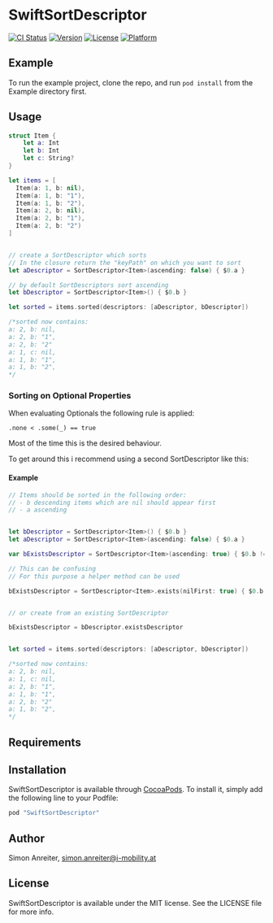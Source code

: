 # SwiftSortDescriptor

[![CI Status](https://travis-ci.org/anreitersimon/SwiftSortDescriptor.svg?branch=master)](https://travis-ci.org/anreitersimon/SwiftSortDescriptor)
[![Version](https://img.shields.io/cocoapods/v/SwiftSortDescriptor.svg?style=flat)](http://cocoapods.org/pods/SwiftSortDescriptor)
[![License](https://img.shields.io/cocoapods/l/SwiftSortDescriptor.svg?style=flat)](http://cocoapods.org/pods/SwiftSortDescriptor)
[![Platform](https://img.shields.io/cocoapods/p/SwiftSortDescriptor.svg?style=flat)](http://cocoapods.org/pods/SwiftSortDescriptor)

## Example

To run the example project, clone the repo, and run `pod install` from the Example directory first.

## Usage

```swift
struct Item {
    let a: Int
    let b: Int
    let c: String?
}

let items = [
  Item(a: 1, b: nil),
  Item(a: 1, b: "1"),
  Item(a: 1, b: "2"),
  Item(a: 2, b: nil),
  Item(a: 2, b: "1"),
  Item(a: 2, b: "2")
]


// create a SortDescriptor which sorts
// In the closure return the "keyPath" on which you want to sort
let aDescriptor = SortDescriptor<Item>(ascending: false) { $0.a }

// by default SortDescriptors sort ascending
let bDescriptor = SortDescriptor<Item>() { $0.b }

let sorted = items.sorted(descriptors: [aDescriptor, bDescriptor])

/*sorted now contains:
a: 2, b: nil,
a: 2, b: "1",
a: 2, b: "2"
a: 1, c: nil,
a: 1, b: "1",
a: 1, b: "2",
*/

```

### Sorting on Optional Properties

When evaluating Optionals the following rule is applied:

`.none < .some(_) == true`

Most of the time this is the desired behaviour.

To get around this i recommend using a second SortDescriptor like this:

#### Example
```swift
// Items should be sorted in the following order:
// - b descending items which are nil should appear first
// - a ascending


let bDescriptor = SortDescriptor<Item>() { $0.b }
let aDescriptor = SortDescriptor<Item>(ascending: false) { $0.a }

var bExistsDescriptor = SortDescriptor<Item>(ascending: true) { $0.b != nil }

// This can be confusing
// For this purpose a helper method can be used

bExistsDescriptor = SortDescriptor<Item>.exists(nilFirst: true) { $0.b }


// or create from an existing SortDescriptor

bExistsDescriptor = bDescriptor.existsDescriptor


let sorted = items.sorted(descriptors: [aDescriptor, bDescriptor])

/*sorted now contains:
a: 2, b: nil,
a: 1, c: nil,
a: 2, b: "1",
a: 1, b: "1",
a: 2, b: "2"
a: 1, b: "2",
*/

```


## Requirements

## Installation

SwiftSortDescriptor is available through [CocoaPods](http://cocoapods.org). To install
it, simply add the following line to your Podfile:

```ruby
pod "SwiftSortDescriptor"
```

## Author

Simon Anreiter, simon.anreiter@i-mobility.at

## License

SwiftSortDescriptor is available under the MIT license. See the LICENSE file for more info.
